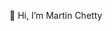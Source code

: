 👋 Hi, I’m Martin Chetty
  

<!---
MartinChetty/MartinChetty is a ✨ special ✨ repository because its `README.md` (this file) appears on your GitHub profile.
You can click the Preview link to take a look at your changes.
--->
